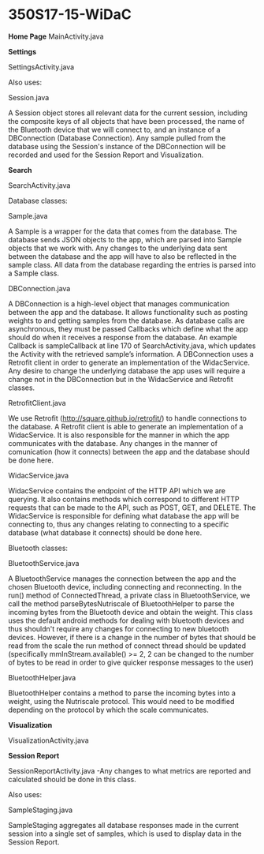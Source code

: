 # 350S17-15-WiDaC
**Home Page**
MainActivity.java

**Settings**

SettingsActivity.java

Also uses:

Session.java

A Session object stores all relevant data for the current session, including the composite keys of all objects that have been processed, the name of the Bluetooth device that we will connect to, and an instance of a DBConnection (Database Connection). Any sample pulled from the database using the Session's instance of the DBConnection will be recorded and used for the Session Report and Visualization.

**Search**

SearchActivity.java

Database classes:

Sample.java

A Sample is a wrapper for the data that comes from the database. The database sends JSON objects to the app, which are parsed into Sample objects that we work with. Any changes to the underlying data sent between the database and the app will have to also be reflected in the sample class. All data from the database regarding the entries is parsed into a Sample class.

DBConnection.java

A DBConnection is a high-level object that manages communication between the app and the database. It allows functionality such as posting weights to and getting samples from the database. As database calls are asynchronous, they must be passed Callbacks which define what the app should do when it receives a response from the database. An example Callback is sampleCallback at line 170 of SearchActivity.java, which updates the Activity with the retrieved sample’s information. A DBConnection uses a Retrofit client in order to generate an implementation of the WidacService. Any desire to change the underlying database the app uses will require a change not in the DBConnection but in the WidacService and Retrofit classes.

RetrofitClient.java

We use Retrofit (http://square.github.io/retrofit/) to handle connections to the database. A Retrofit client is able to generate an implementation of a WidacService. It is also responsible for the manner in which the app communicates with the database. Any changes in the manner of comunication (how it connects) between the app and the database should be done here.

WidacService.java

WidacService contains the endpoint of the HTTP API which we are querying. It also contains methods which correspond to different HTTP requests that can be made to the API, such as POST, GET, and DELETE. The WidacService is responsible for defining what database the app will be connecting to, thus any changes relating to connecting to a specific database (what database it connects) should be done here.

Bluetooth classes:

BluetoothService.java

A BluetoothService manages the connection between the app and the chosen Bluetooth device, including connecting and reconnecting. In the run() method of ConnectedThread, a private class in BluetoothService, we call the method parseBytesNutriscale of BluetoothHelper to parse the incoming bytes from the Bluetooth device and obtain the weight. This class uses the default android methods for dealing with bluetooth devices and thus shouldn't require any changes for connecting to new bluetooth devices. However, if there is a change in the number of bytes that should be read from the scale the run method of connect thread should be updated (specifically mmInStream.available() >= 2, 2 can be changed to the number of bytes to be read in order to give quicker response messages to the user)

BluetoothHelper.java

BluetoothHelper contains a method to parse the incoming bytes into a weight, using the Nutriscale protocol. This would need to be modified depending on the protocol by which the scale communicates.

**Visualization**

VisualizationActivity.java

**Session Report**

SessionReportActivity.java
  -Any changes to what metrics are reported and calculated should be done in this class. 

Also uses:

SampleStaging.java

SampleStaging aggregates all database responses made in the current session into a single set of samples, which is used to display data in the Session Report.